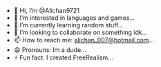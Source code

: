 - 👋 Hi, I’m @Alichan9721
- 👀 I’m interested in languages and games...
- 🌱 I’m currently learning random stuff...
- 💞️ I’m looking to collaborate on something idk...
- 📫 How to reach me: alichan_007@hotmail.com...
- 😄 Pronouns: Im a dude...
- ⚡ Fun fact: I created FreeRealism...

<!---
Alichan9721/Alichan9721 is a ✨ special ✨ repository because its `README.md` (this file) appears on your GitHub profile.
You can click the Preview link to take a look at your changes.
--->
